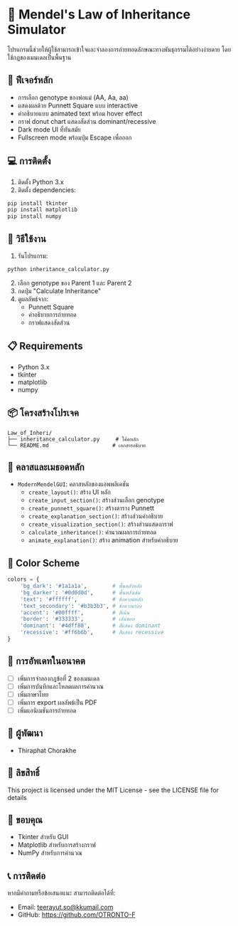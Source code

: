 # 🧬 Mendel's Law of Inheritance Simulator
โปรแกรมนี้ช่วยให้ผู้ใช้สามารถเข้าใจและจำลองการถ่ายทอดลักษณะทางพันธุกรรมได้อย่างง่ายดาย โดยใช้กฎของเมนเดลเป็นพื้นฐาน

## 🚀 ฟีเจอร์หลัก
- การเลือก genotype ของพ่อแม่ (AA, Aa, aa)
- แสดงผลด้วย Punnett Square แบบ interactive
- คำอธิบายแบบ animated text พร้อม hover effect
- กราฟ donut chart แสดงสัดส่วน dominant/recessive
- Dark mode UI ที่ทันสมัย
- Fullscreen mode พร้อมปุ่ม Escape เพื่อออก

## 💻 การติดตั้ง
1. ติดตั้ง Python 3.x
2. ติดตั้ง dependencies:
```bash
pip install tkinter
pip install matplotlib
pip install numpy
```

## 🎯 วิธีใช้งาน
1. รันโปรแกรม:
```bash
python inheritance_calculator.py
```
2. เลือก genotype ของ Parent 1 และ Parent 2
3. กดปุ่ม "Calculate Inheritance"
4. ดูผลลัพธ์จาก:
   - Punnett Square
   - คำอธิบายการถ่ายทอด
   - กราฟแสดงสัดส่วน

## 📋 Requirements
- Python 3.x
- tkinter
- matplotlib
- numpy

## 📦 โครงสร้างโปรเจค
```
Law_of_Inheri/
├── inheritance_calculator.py     # โค้ดหลัก
└── README.md                    # เอกสารอธิบาย
```

## 🔧 คลาสและเมธอดหลัก
- `ModernMendelGUI`: คลาสหลักของแอพพลิเคชัน
  - `create_layout()`: สร้าง UI หลัก
  - `create_input_section()`: สร้างส่วนเลือก genotype
  - `create_punnett_square()`: สร้างตาราง Punnett
  - `create_explanation_section()`: สร้างส่วนคำอธิบาย
  - `create_visualization_section()`: สร้างส่วนแสดงกราฟ
  - `calculate_inheritance()`: คำนวณผลการถ่ายทอด
  - `animate_explanation()`: สร้าง animation สำหรับคำอธิบาย

## 🎨 Color Scheme
```python
colors = {
    'bg_dark': '#1a1a1a',        # พื้นหลังหลัก
    'bg_darker': '#0d0d0d',      # พื้นหลังเข้ม
    'text': '#ffffff',           # ข้อความหลัก
    'text_secondary': '#b3b3b3', # ข้อความรอง
    'accent': '#00ffff',         # สีเน้น
    'border': '#333333',         # เส้นขอบ
    'dominant': '#4dff88',       # สีแสดง dominant
    'recessive': '#ff6b6b',      # สีแสดง recessive
}
```

## 🔄 การอัพเดทในอนาคต
- [ ] เพิ่มการจำลองกฎข้อที่ 2 ของเมนเดล
- [ ] เพิ่มการบันทึกและโหลดผลการคำนวณ
- [ ] เพิ่มภาษาไทย
- [ ] เพิ่มการ export ผลลัพธ์เป็น PDF
- [ ] เพิ่มแอนิเมชันการถ่ายทอด

## 👥 ผู้พัฒนา
- Thiraphat Chorakhe

## 📄 ลิขสิทธิ์
This project is licensed under the MIT License - see the LICENSE file for details

## 🙏 ขอบคุณ
- Tkinter สำหรับ GUI
- Matplotlib สำหรับการสร้างกราฟ
- NumPy สำหรับการคำนวณ

## 📞 การติดต่อ
หากมีคำถามหรือข้อเสนอแนะ สามารถติดต่อได้ที่:
- Email: teerayut.so@kkumail.com
- GitHub: https://github.com/OTRONTO-F
